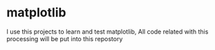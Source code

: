 # matplotlib
I use this projects to learn and test matplotlib, All code related with this processing will be put into this repostory
